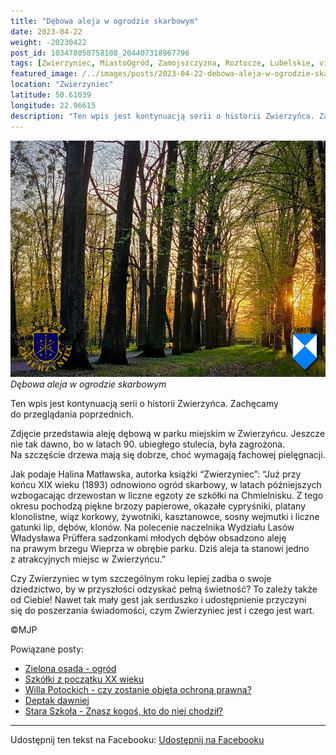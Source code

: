 ```yaml
---
title: "Dębowa aleja w ogrodzie skarbowym"
date: 2023-04-22
weight: -20230422
post_id: 103478058758108_204407318967796
tags: [Zwierzyniec, MiastoOgród, Zamojszczyzna, Roztocze, Lubelskie, villarestituta, turystyka, dziedzictwo, zabytki, krajobrazy]
featured_image: /../images/posts/2023-04-22-debowa-aleja-w-ogrodzie-skarbowym.jpg
location: "Zwierzyniec"
latitude: 50.61039
longitude: 22.96615
description: "Ten wpis jest kontynuacją serii o historii Zwierzyńca. Zachęcamy do przeglądania poprzednich...."
---
```


![Dębowa aleja w ogrodzie skarbowym](/images/posts/2023-04-22-debowa-aleja-w-ogrodzie-skarbowym.jpg)
*Dębowa aleja w ogrodzie skarbowym*

Ten wpis jest kontynuacją serii o historii Zwierzyńca. Zachęcamy do przeglądania poprzednich.

Zdjęcie przedstawia aleję dębową w parku miejskim w Zwierzyńcu. Jeszcze nie tak dawno, bo w latach 90. ubiegłego stulecia, była zagrożona. Na szczęście drzewa mają się dobrze, choć wymagają fachowej pielęgnacji.

Jak podaje Halina Matławska, autorka książki “Zwierzyniec”:
“Już przy końcu XIX wieku (1893) odnowiono ogród skarbowy, w latach późniejszych wzbogacając drzewostan w liczne egzoty ze szkółki na Chmielnisku. Z tego okresu pochodzą piękne brzozy papierowe, okazałe cypryśniki, platany klonolistne, wiąz korkowy, żywotniki, kasztanowce, sosny wejmutki i liczne gatunki lip, dębów, klonów. Na polecenie naczelnika Wydziału Lasów Władysława Prüffera sadzonkami młodych dębów obsadzono aleję na prawym brzegu Wieprza w obrębie parku. Dziś aleja ta stanowi jedno z atrakcyjnych miejsc w Zwierzyńcu.”

Czy Zwierzyniec w tym szczególnym roku lepiej zadba o swoje dziedzictwo, by w przyszłości odzyskać pełną świetność?
To zależy także od Ciebie!
Nawet tak mały gest jak serduszko i udostępnienie przyczyni się do poszerzania świadomości, czym Zwierzyniec jest i czego jest wart.



©MJP

Powiązane posty:
- [Zielona osada - ogród](/posts/zielona-osada-ogrod)
- [Szkółki z początku XX wieku](/posts/szkolki-z-poczatku-xx-wieku)
- [Willa Potockich - czy zostanie objęta ochroną prawną?](/posts/willa-potockich-czy-zostanie-objeta-ochrona-prawna)
- [Deptak dawniej](/posts/deptak-dawniej)
- [Stara Szkoła - Znasz kogoś, kto do niej chodził?](/posts/stara-szkola-znasz-kogos-kto-do-niej-chodzil)


---

Udostępnij ten tekst na Facebooku:
[Udostępnij na Facebooku](https://www.facebook.com/sharer/sharer.php?u=https://stowarzyszeniewachniewskiej.pl/posts/debowa-aleja-w-ogrodzie-skarbowym)

<script type="application/ld+json">
{
  "@context": "https://schema.org",
  "@type": "BlogPosting",
  "headline": "Dębowa aleja w ogrodzie skarbowym",
  "datePublished": "2023-04-22",
  "dateModified": "2023-04-22",
  "author": {
    "@type": "Person",
    "name": "Michał Jan Patyk"
  },
  "publisher": {
    "@type": "Organization",
    "name": "Stowarzyszenie im. Aleksandry Wachniewskiej",
    "logo": {
      "@type": "ImageObject",
      "url": "https://stowarzyszeniewachniewskiej.pl/images/logo/logo.svg"
    }
  },
  "mainEntityOfPage": {
    "@type": "WebPage",
    "@id": "https://stowarzyszeniewachniewskiej.pl/posts/debowa-aleja-w-ogrodzie-skarbowym"
  },
  "image": {
    "@type": "ImageObject",
    "url": "https://stowarzyszeniewachniewskiej.pl//images/posts/2023-04-22-debowa-aleja-w-ogrodzie-skarbowym.jpg"
  },
  "articleSection": "Dziedzictwo Kulturowe i Zabytki",
  "keywords": "[Zwierzyniec, MiastoOgród, Zamojszczyzna, Roztocze, Lubelskie, villarestituta, turystyka, dziedzictwo, zabytki, krajobrazy]",
  "wordCount": 166,
  "articleBody": "Ten wpis jest kontynuacją serii o historii Zwierzyńca. Zachęcamy do przeglądania poprzednich.\n\nZdjęcie przedstawia aleję dębową w parku miejskim w Zwierzyńcu. Jeszcze nie tak dawno, bo w latach 90. ubiegłego stulecia, była zagrożona. Na szczęście drzewa mają się dobrze, choć wymagają fachowej pielęgnacji.\n\nJak podaje Halina Matławska, autorka książki “Zwierzyniec”:\n“Już przy końcu XIX wieku (1893) odnowiono ogród skarbowy, w latach późniejszych wzbogacając drzewostan w liczne egzoty ze szkółki na Chmielnisku. Z tego okresu pochodzą piękne brzozy papierowe, okazałe cypryśniki, platany klonolistne, wiąz korkowy, żywotniki, kasztanowce, sosny wejmutki i liczne gatunki lip, dębów, klonów. Na polecenie naczelnika Wydziału Lasów Władysława Prüffera sadzonkami młodych dębów obsadzono aleję na prawym brzegu Wieprza w obrębie parku. Dziś aleja ta stanowi jedno z atrakcyjnych miejsc w Zwierzyńcu.”\n\nCzy Zwierzyniec w tym szczególnym roku lepiej zadba o swoje dziedzictwo, by w przyszłości odzyskać pełną świetność?\nTo zależy także od Ciebie!\nNawet tak mały gest jak serduszko i udostępnienie przyczyni się do poszerzania świadomości, czym Zwierzyniec jest i czego jest wart.\n\n\n\n©MJP",
  "description": "Ten wpis jest kontynuacją serii o historii Zwierzyńca. Zachęcamy do przeglądania poprzednich....",
  "copyrightHolder": {
    "@type": "Person",
    "name": "Michał Jan Patyk"
  }
}
</script>
<script type="application/ld+json">
{
  "@context": "https://schema.org",
  "@type": "BreadcrumbList",
  "itemListElement": [
    {
      "@type": "ListItem",
      "position": 1,
      "name": "Home",
      "item": "https://stowarzyszeniewachniewskiej.pl"
    },
    {
      "@type": "ListItem",
      "position": 2,
      "name": "posts",
      "item": "https://stowarzyszeniewachniewskiej.pl/posts"
    },
    {
      "@type": "ListItem",
      "position": 3,
      "name": "Dębowa aleja w ogrodzie skarbowym",
      "item": "https://stowarzyszeniewachniewskiej.pl/posts/debowa-aleja-w-ogrodzie-skarbowym"
    }
  ]
}
</script>
